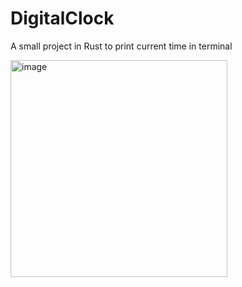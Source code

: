 # DigitalClock

A small project in Rust to print current time in terminal

<img width="347" alt="image" src="https://user-images.githubusercontent.com/9638740/219717329-2939c71b-6b89-4db2-807e-c48d26c374bb.png">
